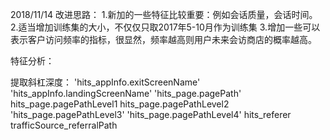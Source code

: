 2018/11/14
改进思路：
1.新加的一些特征比较重要：例如会话质量，会话时间。
2.适当增加训练集的大小，不仅仅只取2017年5-10月作为训练集
3.增加一些可以表示客户访问频率的指标，很显然，频率越高则用户未来会访商店的概率越高。

特征分析：

提取斜杠深度：
'hits_appInfo.exitScreenName' 
'hits_appInfo.landingScreenName' 
'hits_page.pagePath'
hits_page.pagePathLevel1
hits_page.pagePathLevel2
'hits_page.pagePathLevel3'
'hits_page.pagePathLevel4'
                           hits_referer
trafficSource_referralPath
